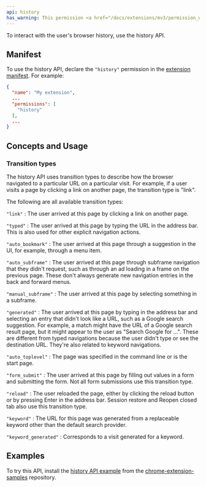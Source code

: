 ```yaml
---
api: history
has_warning: This permission <a href="/docs/extensions/mv3/permission_warnings/#permissions_with_warnings">triggers a warning</a>.
---
```


To interact with the user's browser history, use the history API.

## Manifest

To use the history API, declare the `"history"` permission in the [extension manifest][1]. For
example:

```json
{
  "name": "My extension",
  ...
  "permissions": [
    "history"
  ],
  ...
}
```

## Concepts and Usage

### Transition types

The history API uses transition types to describe how the browser navigated to a particular URL
on a particular visit. For example, if a user visits a page by clicking a link on another page, the
transition type is "link".

The following are all available transition types:

`"link"`
: The user arrived at this page by clicking a link on another page.

`"typed"`
: The user arrived at this page by typing the URL in the address bar. This is also used for other explicit navigation actions. 

`"auto_bookmark"`
: The user arrived at this page through a suggestion in the UI, for example, through a menu item.

`"auto_subframe"`
: The user arrived at this page through subframe navigation that they didn't request, such as through an ad loading in a frame on the previous page. These don't always generate new navigation entries in the back and forward menus. <!--This is my understanding of auto vs manual subframes. What am I missing?-->

`"manual_subframe"`
: The user arrived at this page by selecting something in a subframe.

`"generated"`
: The user arrived at this page by typing in the address bar and selecting an entry that didn't look like a URL, such as a Google search suggestion. For example, a match might have the URL of a Google search result page, but it might appear to the user as "Search Google for ...". These are different from typed navigations because the user didn't type or see the destination URL. They're also related to keyword navigations.

`"auto_toplevel"`
: The page was specified in the command line or is the start page.

`"form_submit"`
: The user arrived at this page by filling out values in a form and submitting the form. Not all form submissions use this transition type. <!--For example, forms that use scripts to submit their contents use what type?-->

`"reload"`
: The user reloaded the page, either by clicking the reload button or by pressing Enter in the address bar. Session restore and Reopen closed tab also use this transition type.

`"keyword"`
: The URL for this page was generated from a replaceable keyword other than the default search provider.

`"keyword_generated"`
: Corresponds to a visit generated for a keyword. <!--How are keyword, keyword_generated, and generated different?-->

## Examples

To try this API, install the [history API example](https://github.com/GoogleChrome/chrome-extensions-samples/tree/main/api-samples/history) from the [chrome-extension-samples](https://github.com/GoogleChrome/chrome-extensions-samples/tree/main/api-samples)
repository.

[1]: /docs/extensions/mv3/manifest
